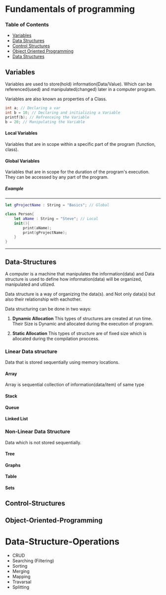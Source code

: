 # Fundamentals of programming

### Table of Contents

- [Variables](#Variables)
- [Data Structures](#Data-Structures)
- [Control Structures](#Control-Structures)
- [Object Oriented Programming](#Object-Oriented-Programming)
- [Data Structures](#Data-Structure-Operations)

## Variables

Variables are used to store(hold) information(Data/Value). Which can be referenced(used) and manipulated(changed) later in a computer program.

Variables are also known as properties of a Class.

```c++
int a; // Declaring a var
int b = 10; // Declaring and initializing a Variable
printf(b); // Refrenceing the Variable
b = 20; // Manipulating the Variable
```

#### Local Variables

Variables that are in scope within a specific part of the program (function, class).

#### Global Variables

Variables that are in scope for the duration of the program's execution. They can be accessed by any part of the program.

##### Example
---

```swift
let gProjectName : String = "Basics"; // Global

class Person{
    let aName : String = "Steve"; // Local
    init(){
        print(aName);
        print(gProjectName);
    }
}
```
---

## Data-Structures
A computer is a machine that manipulates the information(data) and Data structure is used to define how information(data) will be organized, manipulated and utlized.

Data structure is a way of organizing the data(s). and Not only data(s) but also their relationship with eachother.

Data structuring can be done in two ways:
1. **Dynamic Allocation**
This types of structures are created at run time. Their Size is Dynamic and allocated during the execution of program.

2. **Static Allocation**
This types of structure are of fixed size which is allocated during the compilation proccess.

### Linear Data structure

Data that is stored sequentially using memory locations.

#### Array
Array is sequential collection of information(data/item) of same type
#### Stack
#### Queue
#### Linked List

### Non-Linear Data Structure

Data which is not stored sequentially.

#### Tree
#### Graphs
#### Table
#### Sets

## Control-Structures
## Object-Oriented-Programming

# Data-Structure-Operations
- CRUD
- Searching (Filtering)
- Sorting
- Merging
- Mapping
- Travarsal
- Splitting
